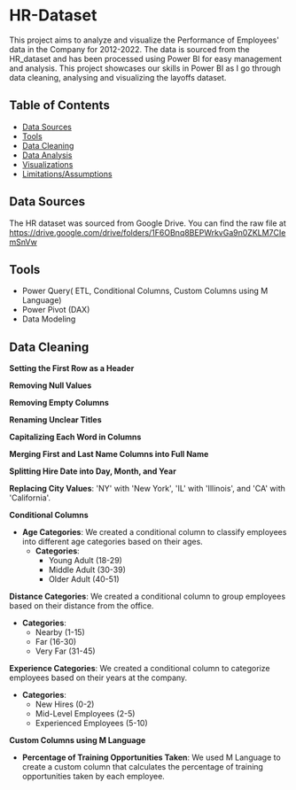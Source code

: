 # HR-Dataset
This project aims to analyze and visualize the Performance of Employees' data in the Company for 2012-2022. The data is sourced from the HR_dataset and has been processed using Power BI for easy management and analysis. This project showcases our skills in Power BI as I go through data cleaning, analysing and visualizing the layoffs dataset.
## Table of Contents

- [Data Sources](#data-sources)
- [Tools](#tools)
- [Data Cleaning](#data-cleaning)
- [Data Analysis](#data-analysis)
- [Visualizations](#visualizations)
- [Limitations/Assumptions](#limitationsassumptions)
  
## Data Sources
The HR dataset was sourced from Google Drive. You can find the raw file at https://drive.google.com/drive/folders/1F6OBnq8BEPWrkvGa9n0ZKLM7CIemSnVw

## Tools
- Power  Query( ETL, Conditional Columns, Custom Columns using M Language)
- Power Pivot (DAX)
- Data Modeling

##  Data Cleaning
**Setting the First Row as a Header**

**Removing Null Values**
  
**Removing Empty Columns**


**Renaming Unclear Titles**

**Capitalizing Each Word in Columns**

**Merging First and Last Name Columns into Full Name**

 **Splitting Hire Date into Day, Month, and Year**

 **Replacing City Values**:
 'NY' with 'New York', 'IL' with 'Illinois', and 'CA' with 'California'.
    
**Conditional Columns**
- **Age Categories**: We created a conditional column to classify employees into different age categories based on their ages.
  - **Categories**: 
    - Young Adult (18-29)
    - Middle Adult (30-39)
    - Older Adult (40-51)


**Distance Categories**: We created a conditional column to group employees based on their distance from the office.
  - **Categories**: 
    - Nearby (1-15)
    - Far (16-30)
    - Very Far (31-45)
      
**Experience Categories**: We created a conditional column to categorize employees based on their years at the company.
  - **Categories**:
    - New Hires (0-2)
    - Mid-Level Employees (2-5)
    - Experienced Employees (5-10)

**Custom Columns using M Language**
- **Percentage of Training Opportunities Taken**: We used M Language to create a custom column that calculates the percentage of training opportunities taken by each employee.
